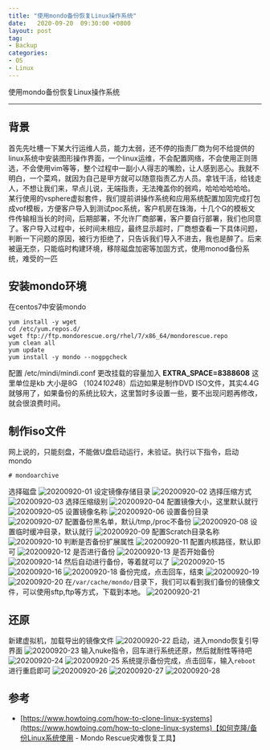 ```yaml
---
title: "使用mondo备份恢复Linux操作系统"
date:   2020-09-20  09:30:00 +0800
layout: post
tag:
- Backup
categories:
- OS
- Linux
---
```


使用mondo备份恢复Linux操作系统

-------
## 背景
首先先吐槽一下某大行运维人员，能力太弱，还不停的指责厂商为何不给提供的linux系统中安装图形操作界面，一个linux运维，不会配置网络，不会使用正则筛选，不会使用vim等等，整个过程中一副小人得志的嘴脸，让人感到恶心。我就不明白，一个菜鸡，就因为自己是甲方就可以随意指责乙方人员。拿钱干活，给钱走人，不想让我们来，早点儿说，无端指责，无法掩盖你的弱鸡，哈哈哈哈哈哈。     
某行使用的vsphere虚拟套件，我们提前讲操作系统和应用系统配置加固完成打包成vof模板，方便客户导入到测试poc系统，客户机房在珠海，十几个G的模板文件传输相当长的时间，后期部署，不允许厂商部署，客户要自行部署，我们也同意了。客户导入过程中，长时间未相应，最终显示超时，厂商想查看一下具体问题，判断一下问题的原因，被行方拒绝了，只告诉我们导入不进去，我也是醉了。后来被逼无奈，只能临时构建环境，移除磁盘加密等加固方式，使用monod备份系统，难受的一匹

## 安装mondo环境
在centos7中安装mondo
```
yum install -y wget
cd /etc/yum.repos.d/
wget ftp://ftp.mondorescue.org/rhel/7/x86_64/mondorescue.repo
yum clean all
yum update
yum install -y mondo --nogpgcheck
```

配置 /etc/mindi/mindi.conf 更改挂载的容量加入 **EXTRA_SPACE=8388608** 这里单位是kb 大小是8G （1024*1024*8）后边如果是制作DVD ISO文件，其实4.4G就够用了，如果备份的系统比较大，这里暂时多设置一些，要不出现问题再修改，就会很浪费时间。

## 制作iso文件
网上说的，只能刻盘，不能做U盘启动运行，未验证。执行以下指令，启动mondo 
```
# mondoarchive
```
选择磁盘
![20200920-01](/img/20200920-01.png)
设定镜像存储目录
![20200920-02](/img/20200920-02.png)
选择压缩方式
![20200920-03](/img/20200920-03.png)
选择压缩级别
![20200920-04](/img/20200920-04.png)
配置镜像大小，这里默认就行
![20200920-05](/img/20200920-05.png)
设置镜像名称
![20200920-06](/img/20200920-06.png)
设置备份目录
![20200920-07](/img/20200920-07.png)
配置备份黑名单，默认/tmp,/proc不备份
![20200920-08](/img/20200920-08.png)
设置临时缓冲目录，默认就行
![20200920-09](/img/20200920-09.png)
配置Scratch目录名称
![20200920-10](/img/20200920-10.png)
判断是否备份扩展属性
![20200920-11](/img/20200920-11.png)
配置内核路径，默认即可
![20200920-12](/img/20200920-12.png)
是否进行备份
![20200920-13](/img/20200920-13.png)
是否开始备份
![20200920-14](/img/20200920-14.png)
然后自动进行备份，等着就可以了
![20200920-15](/img/20200920-15.png)
![20200920-16](/img/20200920-16.png)
![20200920-18](/img/20200920-18.png)
备份完成，点击回车，结束
![20200920-19](/img/20200920-19.png)
![20200920-20](/img/20200920-20.png)
在```/var/cache/mondo/```目录下，我们可以看到我们备份的镜像文件，可以使用sftp,ftp等方式，下载到本地。
![20200920-21](/img/20200920-21.png)

## 还原
新建虚拟机，加载导出的镜像文件
![20200920-22](/img/20200920-22.png)
启动，进入mondo恢复引导界面
![20200920-23](/img/20200920-23.png)
输入nuke指令，回车进行系统还原，然后就耐性等待吧
![20200920-24](/img/20200920-24.png)
![20200920-25](/img/20200920-25.png)
系统提示备份完成，点击回车，输入```reboot```进行重启即可
![20200920-26](/img/20200920-26.png)
![20200920-27](/img/20200920-27.png)
![20200920-28](/img/20200920-28.png)

## 参考
- [https://www.howtoing.com/how-to-clone-linux-systems](https://www.howtoing.com/how-to-clone-linux-systems)【如何克隆/备份Linux系统使用 - Mondo Rescue灾难恢复工具】
